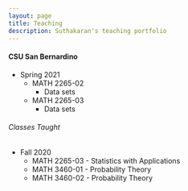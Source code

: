 ```yaml
---
layout: page
title: Teaching
description: Suthakaran's teaching portfolio
---
```

#### CSU San Bernardino
* Spring 2021
   * MATH 2265-02 
       *  <a style="text-decoration:none" href="../pages/Datasets2265.html" target="_blank" rel="noopener noreferrer">Data sets</a>
   * MATH 2265-03
       *  <a style="text-decoration:none" href="../pages/Datasets2265.html" target="_blank" rel="noopener noreferrer">Data sets</a>

###### Classes Taught
  
* Fall 2020
   * MATH 2265-03 - Statistics with Applications 
   * MATH 3460-01 - Probability Theory 
   * MATH 3460-02 - Probability Theory 

